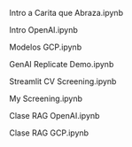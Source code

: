 Intro a Carita que Abraza.ipynb

Intro OpenAI.ipynb

Modelos GCP.ipynb

GenAI Replicate Demo.ipynb

Streamlit CV Screening.ipynb

My Screening.ipynb

Clase RAG OpenAI.ipynb

Clase RAG GCP.ipynb
